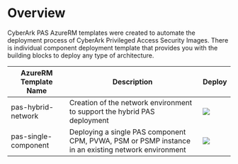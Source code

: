# Overview

CyberArk PAS AzureRM templates were created to automate the deployment process of CyberArk Privileged Access Security Images. There is individual component deployment template that provides you with the building blocks to deploy any type of architecture.

| AzureRM Template Name | Description | Deploy |
|-----------------------|-------------|--------|
| pas-hybrid-network | Creation of the network environment to support the hybrid PAS deployment | <a href="https://portal.azure.com/#create/Microsoft.Template/uri/https%3A%2F%2Fraw.githubusercontent.com%2Fcyberark%2Fpas-on-cloud%2Fmaster%2Fazure%2Fpas-hybrid-network.json" target="_blank"><img src="http://azuredeploy.net/deploybutton.png"/></a> |
| pas-single-component | Deploying a single PAS component CPM, PVWA, PSM or PSMP instance in an existing network environment |  <a href="https://portal.azure.com/#create/Microsoft.Template/uri/https%3A%2F%2Fraw.githubusercontent.com%2Fcyberark%2Fpas-on-cloud%2Fmaster%2Fazure%2Fpas-single-component.json" target="_blank"><img src="http://azuredeploy.net/deploybutton.png"/></a> |


